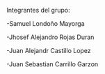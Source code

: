 Integrantes del grupo:

-Samuel Londoño Mayorga

-Jhosef Alejandro Rojas Duran

-Juan Alejandr Castillo Lopez

-Juan Sebastian Carrillo Garzon
